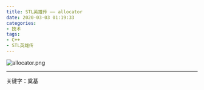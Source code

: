 ```yaml
---
title: STL英雄传 —— allocator
date: 2020-03-03 01:19:33
categories: 
- 技术
tags:
- C++
- STL英雄传
---
```


![allocator.png](https://i.loli.net/2020/03/03/KPFW1JZnzwa4Roi.png)

<!-- more -->

------

关键字：奠基